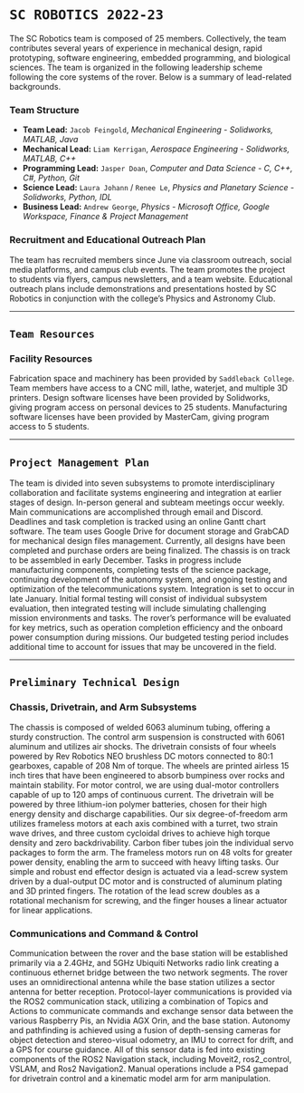 # `SC ROBOTICS 2022-23`

The SC Robotics team is composed of 25 members. Collectively, the team contributes several years of experience in mechanical design, rapid prototyping, software engineering, embedded programming, and biological sciences. The team is organized in the following leadership scheme following the core systems of the rover. Below is a summary of lead-related backgrounds.

### Team Structure

- **Team Lead:** `Jacob Feingold`, _Mechanical Engineering - Solidworks, MATLAB, Java_
- **Mechanical Lead:** `Liam Kerrigan`, _Aerospace Engineering - Solidworks, MATLAB, C++_
- **Programming Lead:** `Jasper Doan`, _Computer and Data Science - C, C++, C#, Python, Git_
- **Science Lead:** `Laura Johann` / `Renee Le`, _Physics and Planetary Science - Solidworks, Python, IDL_
- **Business Lead:** `Andrew George`, _Physics - Microsoft Office, Google Workspace, Finance & Project Management_

### Recruitment and Educational Outreach Plan

The team has recruited members since June via classroom outreach, social media platforms, and campus club events. The team promotes the project to students via flyers, campus newsletters, and a team website. Educational outreach plans include demonstrations and presentations hosted by SC Robotics in conjunction with the college’s Physics and Astronomy Club.

---

## `Team Resources`

### Facility Resources

Fabrication space and machinery has been provided by `Saddleback College`. Team members have access to a CNC mill, lathe, waterjet, and multiple 3D printers. Design software licenses have been provided by Solidworks, giving program access on personal devices to 25 students. Manufacturing software licenses have been provided by MasterCam, giving program access to 5 students.

---

## `Project Management Plan`

The team is divided into seven subsystems to promote interdisciplinary collaboration and facilitate systems engineering and integration at earlier stages of design. In-person general and subteam meetings occur weekly. Main communications are accomplished through email and Discord. Deadlines and task completion is tracked using an online Gantt chart software. The team uses Google Drive for document storage and GrabCAD for mechanical design files management. Currently, all designs have been completed and purchase orders are being finalized. The chassis is on track to be assembled in early December. Tasks in progress include manufacturing components, completing tests of the science package, continuing development of the autonomy system, and ongoing testing and optimization of the telecommunications system. Integration is set to occur in late January. Initial formal testing will consist of individual subsystem evaluation, then integrated testing will include simulating challenging mission environments and tasks. The rover’s performance will be evaluated for key metrics, such as operation completion efficiency and the onboard power consumption during missions. Our budgeted testing period includes additional time to account for issues that may be uncovered in the field.

---

## `Preliminary Technical Design`

### Chassis, Drivetrain, and Arm Subsystems

The chassis is composed of welded 6063 aluminum tubing, offering a sturdy construction. The control arm suspension is constructed with 6061 aluminum and utilizes air shocks. The drivetrain consists of four wheels powered by Rev Robotics NEO brushless DC motors connected to 80:1 gearboxes, capable of 208 Nm of torque. The wheels are printed airless 15 inch tires that have been engineered to absorb bumpiness over rocks and maintain stability. For motor control, we are using dual-motor controllers capable of up to 120 amps of continuous current. The drivetrain will be powered by three lithium-ion polymer batteries, chosen for their high energy density and discharge capabilities. Our six degree-of-freedom arm utilizes frameless motors at each axis combined with a turret, two strain wave drives, and three custom cycloidal drives to achieve high torque density and zero backdrivability. Carbon fiber tubes join the individual servo packages to form the arm. The frameless motors run on 48 volts for greater power density, enabling the arm to succeed with heavy lifting tasks. Our simple and robust end effector design is actuated via a lead-screw system driven by a dual-output DC motor and is constructed of aluminum plating and 3D printed fingers. The rotation of the lead screw doubles as a rotational mechanism for screwing, and the finger houses a linear actuator for linear applications.

### Communications and Command & Control

Communication between the rover and the base station will be established primarily via a 2.4GHz, and 5GHz Ubiquiti Networks radio link creating a continuous ethernet bridge between the two network segments. The rover uses an omnidirectional antenna while the base station utilizes a sector antenna for better reception. Protocol-layer communications is provided via the ROS2 communication stack, utilizing a combination of Topics and Actions to communicate commands and exchange sensor data between the various Raspberry Pis, an Nvidia AGX Orin, and the base station. Autonomy and pathfinding is achieved using a fusion of depth-sensing cameras for object detection and stereo-visual odometry, an IMU to correct for drift, and a GPS for course guidance. All of this sensor data is fed into existing components of the ROS2 Navigation stack, including Moveit2, ros2_control, VSLAM, and Ros2 Navigation2. Manual operations include a PS4 gamepad for drivetrain control and a kinematic model arm for arm manipulation.

